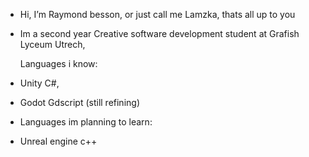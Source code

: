 - Hi, I’m Raymond besson, or just call me Lamzka, thats all up to you

- Im a second year Creative software development student at Grafish Lyceum Utrech,

  Languages i know:
- Unity C#,
- Godot Gdscript (still refining)


- Languages im planning to learn:
- Unreal engine c++
